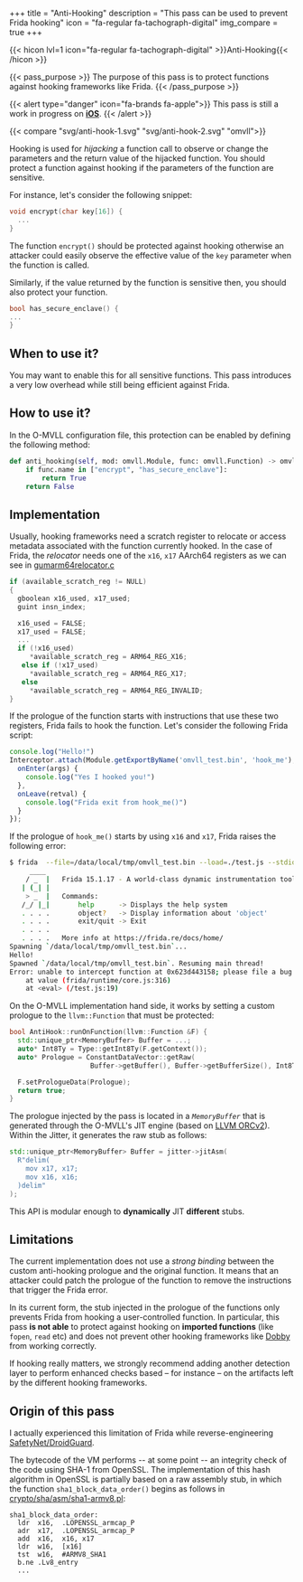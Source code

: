 +++
title       = "Anti-Hooking"
description = "This pass can be used to prevent Frida hooking"
icon        = "fa-regular fa-tachograph-digital"
img_compare = true
+++

{{< hicon lvl=1 icon="fa-regular fa-tachograph-digital" >}}Anti-Hooking{{< /hicon >}}

{{< pass_purpose >}}
The purpose of this pass is to protect functions against hooking frameworks like Frida.
{{< /pass_purpose >}}

{{< alert type="danger" icon="fa-brands fa-apple">}}
This pass is still a work in progress on **<u>iOS</u>**.
{{< /alert >}}

{{< compare "svg/anti-hook-1.svg" "svg/anti-hook-2.svg" "omvll">}}

Hooking is used for *hijacking* a function call to observe or change the parameters and the return value of the
hijacked function. You should protect a function against hooking if the parameters of the function are sensitive.

For instance, let's consider the following snippet:

```cpp
void encrypt(char key[16]) {
  ...
}
```

The function `encrypt()` should be protected against hooking otherwise an attacker could easily observe the
effective value of the `key` parameter when the function is called.

Similarly, if the value returned by the function is sensitive then, you should also protect your function.

```cpp
bool has_secure_enclave() {
...
}
```

## When to use it?

You may want to enable this for all sensitive functions. This pass introduces a very low overhead
while still being efficient against Frida.

## How to use it?

In the O-MVLL configuration file, this protection can be enabled by defining the following method:

```python
def anti_hooking(self, mod: omvll.Module, func: omvll.Function) -> omvll.AntiHookOpt:
    if func.name in ["encrypt", "has_secure_enclave"]:
        return True
    return False
```

## Implementation

Usually, hooking frameworks need a scratch register to relocate or access metadata associated with the
function currently hooked.
In the case of Frida, the *relocator* needs one of the `x16`, `x17` AArch64 registers as we can see in
[gumarm64relocator.c](https://github.com/frida/frida-gum/blob/5fdc2952d753895ca9acd327e47e6aa1a395a332/gum/arch-arm64/gumarm64relocator.c#L521-L553)

```c
if (available_scratch_reg != NULL)
{
  gboolean x16_used, x17_used;
  guint insn_index;

  x16_used = FALSE;
  x17_used = FALSE;
  ...
  if (!x16_used)
     *available_scratch_reg = ARM64_REG_X16;
   else if (!x17_used)
     *available_scratch_reg = ARM64_REG_X17;
   else
     *available_scratch_reg = ARM64_REG_INVALID;
}
```

If the prologue of the function starts with instructions that use these two registers, Frida fails
to hook the function. Let's consider the following Frida script:

```js
console.log("Hello!")
Interceptor.attach(Module.getExportByName('omvll_test.bin', 'hook_me'), {
  onEnter(args) {
    console.log("Yes I hooked you!")
  },
  onLeave(retval) {
    console.log("Frida exit from hook_me()")
  }
});
```

If the prologue of `hook_me()` starts by using `x16` and `x17`, Frida raises the following error:

```bash
$ frida  --file=/data/local/tmp/omvll_test.bin --load=./test.js --stdio=pipe --no-pause
     ____
    / _  |   Frida 15.1.17 - A world-class dynamic instrumentation toolkit
   | (_| |
    > _  |   Commands:
   /_/ |_|       help      -> Displays the help system
   . . . .       object?   -> Display information about 'object'
   . . . .       exit/quit -> Exit
   . . . .
   . . . .   More info at https://frida.re/docs/home/
Spawning `/data/local/tmp/omvll_test.bin`...
Hello!
Spawned `/data/local/tmp/omvll_test.bin`. Resuming main thread!
Error: unable to intercept function at 0x623d443158; please file a bug
    at value (frida/runtime/core.js:316)
    at <eval> (/test.js:19)
```

On the O-MVLL implementation hand side, it works by setting a custom prologue to the `llvm::Function` that must
be protected:

```cpp
bool AntiHook::runOnFunction(llvm::Function &F) {
  std::unique_ptr<MemoryBuffer> Buffer = ...;
  auto* Int8Ty = Type::getInt8Ty(F.getContext());
  auto* Prologue = ConstantDataVector::getRaw(
                    Buffer->getBuffer(), Buffer->getBufferSize(), Int8Ty);

  F.setPrologueData(Prologue);
  return true;
}
```

The prologue injected by the pass is located in a *`MemoryBuffer`* that is generated through the O-MVLL's JIT engine
(based on [LLVM ORCv2](https://llvm.org/docs/ORCv2.html)). Within the Jitter, it generates the raw stub as follows:

```cpp
std::unique_ptr<MemoryBuffer> Buffer = jitter->jitAsm(
  R"delim(
    mov x17, x17;
    mov x16, x16;
  )delim"
);
```

This API is modular enough to **dynamically** JIT **different** stubs.

## Limitations

The current implementation does not use a *strong binding* between the custom anti-hooking prologue and
the original function.
It means that an attacker could patch the prologue of the function to remove the instructions that trigger the
Frida error.

In its current form, the stub injected in the prologue of the functions only prevents Frida from hooking a
user-controlled function.
In particular, this pass **is not able** to protect against hooking on **imported functions** (like `fopen`, `read` etc)
and does not prevent other hooking frameworks like [Dobby](https://github.com/jmpews/Dobby) from
working correctly.

If hooking really matters, we strongly recommend adding another detection layer to perform enhanced checks
based – for instance – on the artifacts left by the different hooking frameworks.

## Origin of this pass

I actually experienced this limitation of Frida while reverse-engineering [SafetyNet/DroidGuard](https://www.romainthomas.fr/publication/22-sstic-blackhat-droidguard-safetynet/).

The bytecode of the VM performs -- at some point -- an integrity check of the code using SHA-1 from OpenSSL.
The implementation of this hash algorithm in OpenSSL is partially based on a raw assembly stub,
in which the function `sha1_block_data_order()` begins as follows in [crypto/sha/asm/sha1-armv8.pl](https://github.com/openssl/openssl/blob/6e6aad333f26694ff39aba1e59b358e3f25a9a1d/crypto/sha/asm/sha1-armv8.pl#L183-L193):

```armasm
sha1_block_data_order:
  ldr  x16,  .LOPENSSL_armcap_P
  adr  x17,  .LOPENSSL_armcap_P
  add  x16,  x16, x17
  ldr  w16,  [x16]
  tst  w16,  #ARMV8_SHA1
  b.ne .Lv8_entry
  ...
```
